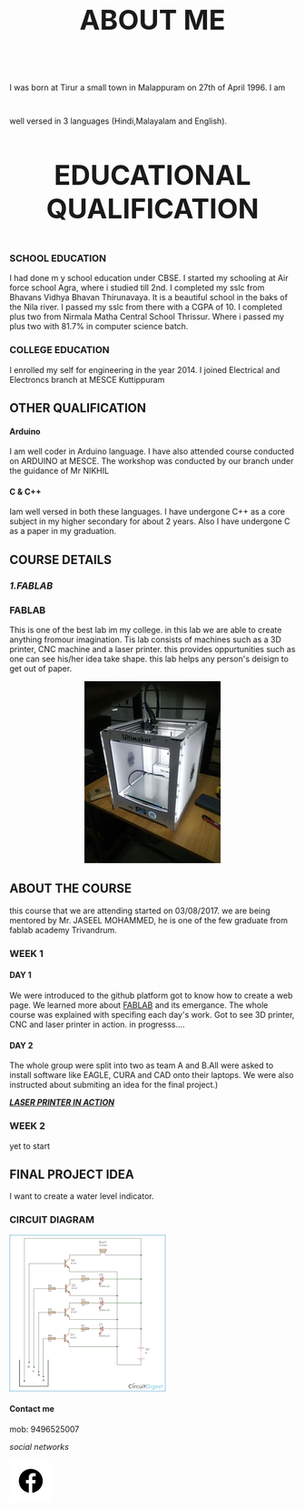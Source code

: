 <font size="+5">
<p align= "center">
  <b> ABOUT ME </b>
  </p></font>
 I was born at Tirur a small town in Malappuram on 27th of April 1996. I am well versed in 3 languages (Hindi,Malayalam and English).





<font size="+7">
<p align= "center">
  <b> EDUCATIONAL QUALIFICATION </b>
  </p></font>



### SCHOOL EDUCATION 
 I had done m y school education under CBSE.
 I started my schooling at Air force school Agra, where i studied till 2nd. I completed my sslc from Bhavans Vidhya Bhavan Thirunavaya. It is a beautiful school in the baks of the Nila river. I passed my sslc from there with a CGPA of 10. I completed plus two from Nirmala Matha Central School Thrissur. Where i passed my plus two with 81.7% in computer science batch. 
 
 

### COLLEGE EDUCATION
 I enrolled my self for engineering in the year 2014. I joined Electrical and Electroncs branch at MESCE Kuttippuram
 
 
 ## OTHER QUALIFICATION

#### Arduino
I am well coder in Arduino language. I have also attended course conducted on ARDUINO at MESCE. The workshop was conducted by our branch under the guidance of Mr NIKHIL 

#### C & C++ 
Iam well versed in both these languages. I have undergone C++ as a core subject in my higher secondary for about 2 years. Also I have undergone C as a paper in my graduation.

## COURSE DETAILS

### _1.FABLAB_ #
 

### FABLAB

This is one of the best lab im my college. in this lab we are able to create anything fromour imagination.
Tis lab consists of machines such as a 3D printer, CNC machine and a laser printer. this provides oppurtunities such as one can see his/her idea take shape. this lab helps any person's deisign to get out of paper.



<p align= "center">
  <img src="https://raw.githubusercontent.com/arjunhari2704/arjunhari2704.github.io/master/Webp.net-resizeimage.jpg">

</p>

## ABOUT THE COURSE
this course that we are attending started on 03/08/2017. we are being mentored by Mr. JASEEL MOHAMMED, he is one of the few graduate from fablab academy Trivandrum.
### WEEK 1
#### DAY 1
We were introduced to the github platform got to know how to create a web page. We learned more about [FABLAB](http://www.fablabdc.org/history/) and its emergance. The whole course was explained with specifing each day's work. Got to see 3D printer, CNC and laser printer in action. 
in progresss.... 
#### DAY 2
The whole group were split into two as team A and B.All were asked to install software like EAGLE, CURA and CAD onto their laptops. We were also instructed about submiting an idea for the final project.)


[_**LASER PRINTER IN ACTION**_](https://raw.githubusercontent.com/arjunhari2704/arjunhari2704.github.io/master/spinner.gif)



### WEEK 2
yet to start

## FINAL PROJECT IDEA
I want to create a water level indicator.
### CIRCUIT DIAGRAM
![Image](https://raw.githubusercontent.com/arjunhari2704/arjunhari2704.github.io/master/Webp.net-resizeimage.gif) 


#### Contact me

mob: 9496525007

_social networks_

[![Image](https://raw.githubusercontent.com/arjunhari2704/arjunhari2704.github.io/master/output_QRYgjn.gif)](https://www.facebook.com/arjun.hari.395)  



